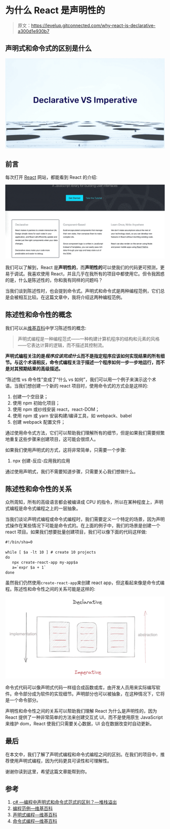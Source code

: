 # 为什么 React 是声明性的

> 原文：<https://levelup.gitconnected.com/why-react-is-declarative-a300d1e930b7>

## 声明式和命令式的区别是什么

![](img/0ded12dce443592c8d9d7fc555ff973f.png)

## 前言

每次打开 [React](https://reactjs.org/) 网站，都能看到 React 的介绍:

![](img/383dccbe8a75c8be84f0632f8ecac7e2.png)

我们可以了解到，React 是**声明性的**，而**声明性的**可以使我们的代码更可预测，更易于调试。我喜欢使用 React，并且几乎在我所有的项目中都使用它。但令我困惑的是，什么是陈述性的，你和我有同样的问题吗？

当我们谈到陈述性时，也会提到命令式。声明式和命令式是两种编程范例，它们总是会被相互比较。在这篇文章中，我将介绍这两种编程范例。

## 陈述性和命令性的概念

我们可以从[维基百科](https://en.wikipedia.org/wiki/Declarative_programming)中学习陈述性的概念:

> 声明式编程是一种编程范式——一种构建计算机程序的结构和元素的风格——它表达计算的逻辑，而不描述其控制流。

**声明式编程关注的是*程序应该完成什么*而不是指定程序应该如何实现结果的所有细节。与这个术语相反，**命令式编程关注于描述一个程序如何一步一步地运行**，而不是对其预期结果的高级描述。**

“陈述性 vs 命令性”变成了“什么 vs 如何”，我们可以用一个例子来演示这个术语。当我们想创建一个新的 react 项目时，使用命令式的方式会是这样的:

1.  创建一个空目录；
2.  使用 npm 初始化项目；
3.  使用 npm 或纱线安装 react，react-DOM；
4.  使用 npm 或 yarn 安装构建/编译工具，如 webpack、babel
5.  创建 webpack 配置文件；

通过使用命令式方法，它们可以帮助我们理解所有的细节，但是如果我们需要频繁地重复这些步骤来创建项目，这可能会很烦人。

如果我们使用声明式的方式，这将非常简单，只需要一个步骤:

1.  npx 创建-反应-应用我的应用

通过使用声明式，我们不需要知道步骤，只需要关心我们想做什么。

## 陈述性和命令性的关系

众所周知，所有的高级语言都会被编译成 CPU 的指令，所以在某种程度上，声明式编程是命令式编程之上的一层抽象。

当我们谈论声明式编程或命令式编程时，我们需要定义一个特定的场景，因为声明式操作在某些情况下可能是命令式的。在上面的例子中，我们的场景是创建一个 react 项目。如果我们想要批量创建项目，我们可以像下面的代码这样做:

```
#!/bin/sha=0

while [ $a -lt 10 ] # create 10 projects
do
   npx create-react-app my-app$a
   a=`expr $a + 1`
done
```

虽然我们仍然使用`create-react-app`来创建 react app，但这看起来像是命令式编程。陈述性和命令性之间的关系可能是这样的:

![](img/d309664d15f410dffac1069502c8c0f0.png)

命令式代码可以像声明式代码一样组合成函数或库，由开发人员用来实际编写软件。命令部分成为软件的实现细节。声明部分也可以被抽象，在这种情况下，它将是一个命令部分。

声明性和命令性之间的关系可以帮助我们理解 React 为什么是声明性的，因为 React 提供了一种非常简单的方法来创建交互式 UI，而不是使用原生 JavaScript 来维护 dom，React 使我们只需要关心数据，UI 会在数据改变时自动更新。

## 最后

在本文中，我们了解了声明式编程和命令式编程之间的区别。在我们的项目中，推荐使用声明式编程，因为代码更具可读性和可理解性。

谢谢你读到这里，希望这篇文章能帮到你。

## 参考

1.  [c# —编程中声明式和命令式范式的区别？—堆栈溢出](https://stackoverflow.com/questions/1784664/what-is-the-difference-between-declarative-and-imperative-paradigm-in-programmin)
2.  [编程范例—维基百科](https://en.wikipedia.org/wiki/Programming_paradigm)
3.  [声明式编程—维基百科](https://en.wikipedia.org/wiki/Declarative_programming)
4.  [命令式编程—维基百科](https://en.wikipedia.org/wiki/Imperative_programming)